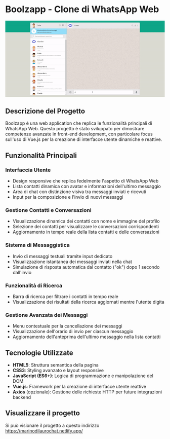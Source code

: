 # Boolzapp - Clone di WhatsApp Web

![Video didi Boolzapp](public/img/vue-boolzapp.gif "Demo Boolzapp")

## Descrizione del Progetto

Boolzapp è una web application che replica le funzionalità principali di WhatsApp Web. Questo progetto è stato sviluppato per dimostrare competenze avanzate in front-end development, con particolare focus sull'uso di Vue.js per la creazione di interfacce utente dinamiche e reattive.

## Funzionalità Principali

### Interfaccia Utente
- Design responsive che replica fedelmente l'aspetto di WhatsApp Web
- Lista contatti dinamica con avatar e informazioni dell'ultimo messaggio
- Area di chat con distinzione visiva tra messaggi inviati e ricevuti
- Input per la composizione e l'invio di nuovi messaggi

### Gestione Contatti e Conversazioni
- Visualizzazione dinamica dei contatti con nome e immagine del profilo
- Selezione dei contatti per visualizzare le conversazioni corrispondenti
- Aggiornamento in tempo reale della lista contatti e delle conversazioni

### Sistema di Messaggistica
- Invio di messaggi testuali tramite input dedicato
- Visualizzazione istantanea dei messaggi inviati nella chat
- Simulazione di risposta automatica dal contatto ("ok") dopo 1 secondo dall'invio

### Funzionalità di Ricerca
- Barra di ricerca per filtrare i contatti in tempo reale
- Visualizzazione dei risultati della ricerca aggiornati mentre l'utente digita

### Gestione Avanzata dei Messaggi
- Menu contestuale per la cancellazione dei messaggi
- Visualizzazione dell'orario di invio per ciascun messaggio
- Aggiornamento dell'anteprima dell'ultimo messaggio nella lista contatti

## Tecnologie Utilizzate

- **HTML5**: Struttura semantica della pagina
- **CSS3**: Styling avanzato e layout responsive
- **JavaScript (ES6+)**: Logica di programmazione e manipolazione del DOM
- **Vue.js**: Framework per la creazione di interfacce utente reattive
- **Axios** (opzionale): Gestione delle richieste HTTP per future integrazioni backend

## Visualizzare il progetto

Si può visionare il progetto a questo indirizzo https://marinodilaurochat.netlify.app/
